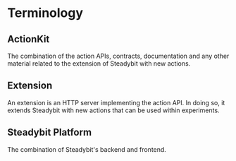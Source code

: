 # Terminology

## ActionKit

The combination of the action APIs, contracts, documentation and any other material related to the extension of Steadybit with new actions.

## Extension

An extension is an HTTP server implementing the action API. In doing so, it extends Steadybit with new actions that can be used within experiments.

## Steadybit Platform

The combination of Steadybit's backend and frontend.